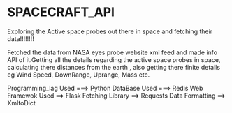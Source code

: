 # SPACECRAFT_API
Exploring the Active space probes out there in space and fetching their data!!!!!!!! 


Fetched the data from NASA eyes probe website xml feed and made info API of it.Getting all the details regarding the active space probes in space, calculating there distances from the earth , also getting there finite details eg Wind Speed, DownRange, Uprange, Mass etc.

Programming_lag Used ===> Python
DataBase Used ===> Redis
Web Framewok Used ==> Flask
Fetching Library ==> Requests
Data Formatting ==> XmltoDict


